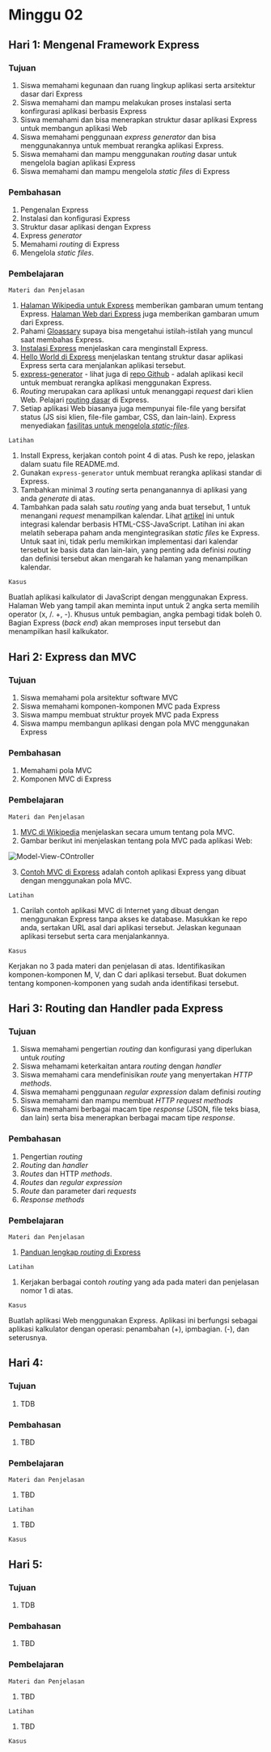 # Minggu 02

## Hari 1: Mengenal Framework Express

### Tujuan

1. Siswa memahami kegunaan dan ruang lingkup aplikasi serta arsitektur dasar dari Express
2. Siswa memahami dan mampu melakukan proses instalasi serta konfirgurasi aplikasi berbasis Express
3. Siswa memahami dan bisa menerapkan struktur dasar aplikasi Express untuk membangun aplikasi Web
4. Siswa memahami penggunaan *express generator* dan bisa menggunakannya untuk membuat rerangka
   aplikasi Express.
5. Siswa memahami dan mampu menggunakan *routing* dasar untuk mengelola bagian aplikasi Express
6. Siswa memahami dan mampu mengelola *static files* di Express

### Pembahasan

1. Pengenalan Express
2. Instalasi dan konfigurasi Express
3. Struktur dasar aplikasi dengan Express
4. Express *generator*
5. Memahami *routing* di Express
6. Mengelola *static files*.

### Pembelajaran

```
Materi dan Penjelasan
```

1. [Halaman Wikipedia untuk Express](https://en.wikipedia.org/wiki/Express.js) memberikan gambaran umum tentang Express. [Halaman Web dari Express](http://expressjs.com/) juga memberikan gambaran umum dari Express.
2. Pahami [Gloassary](http://expressjs.com/en/resources/glossary.html) supaya bisa mengetahui
   istilah-istilah yang muncul saat membahas Express.
3. [Instalasi Express](http://expressjs.com/en/starter/installing.html) menjelaskan cara menginstall
   Express.
4. [Hello World di Express](http://expressjs.com/en/starter/hello-world.html) menjelaskan tentang
   struktur dasar aplikasi Express serta cara menjalankan aplikasi tersebut.
5. [express-generator](http://expressjs.com/en/starter/generator.html) - lihat juga di [repo
   Github](https://github.com/expressjs/generator) - adalah aplikasi kecil untuk membuat rerangka
   aplikasi menggunakan Express.
6. *Routing* merupakan cara aplikasi untuk menanggapi *request* dari klien Web. Pelajari [routing
   dasar](http://expressjs.com/en/starter/basic-routing.html) di Express.
7. Setiap aplikasi Web biasanya juga mempunyai file-file yang bersifat status (JS sisi klien,
   file-file gambar, CSS, dan lain-lain). Express menyediakan [fasilitas untuk mengelola
   *static-files*](http://expressjs.com/en/starter/static-files.html).

```
Latihan
```

1. Install Express, kerjakan contoh point 4 di atas. Push ke repo, jelaskan dalam suatu file
   README.md.
2. Gunakan `express-generator` untuk membuat rerangka aplikasi standar di Express. 
3. Tambahkan minimal 3 *routing* serta penanganannya di aplikasi yang anda *generate* di atas.
4. Tambahkan pada salah satu *routing* yang anda buat tersebut, 1 untuk menangani *request*
   menampilkan kalendar. Lihat
   [artikel](https://code-boxx.com/simple-pure-javascript-calendar-events/) ini untuk integrasi
   kalendar berbasis HTML-CSS-JavaScript. Latihan ini akan melatih seberapa paham anda
   mengintegrasikan *static files* ke Express. Untuk saat ini, tidak perlu memikirkan implementasi
   dari kalendar tersebut ke basis data dan lain-lain, yang penting ada definisi *routing* dan
   definisi tersebut akan mengarah ke halaman yang menampilkan kalendar.

```
Kasus
```

Buatlah aplikasi kalkulator di JavaScript dengan menggunakan Express. Halaman Web yang tampil akan
meminta input untuk 2 angka serta memilih operator (x, /. +, -). Khusus untuk pembagian, angka
pembagi tidak boleh 0. Bagian Express (*back end*) akan memproses input tersebut dan menampilkan
hasil kalkukator.

## Hari 2: Express dan MVC

### Tujuan

1. Siswa memahami pola arsitektur software MVC
2. Siswa memahami komponen-komponen MVC pada Express
3. Siswa mampu membuat struktur proyek MVC pada Express
4. Siswa mampu membangun aplikasi dengan pola MVC menggunakan Express

### Pembahasan

1. Memahami pola MVC
2. Komponen MVC di Express

### Pembelajaran

```
Materi dan Penjelasan
```

1. [MVC di Wikipedia](https://en.wikipedia.org/wiki/Model%E2%80%93view%E2%80%93controller)
   menjelaskan secara umum tentang pola MVC.
2. Gambar berikut ini menjelaskan tentang pola MVC pada aplikasi Web:

![Model-View-COntroller](../img/mvc.png)

3. [Contoh MVC di Express](https://github.com/expressjs/express/tree/master/examples/mvc) adalah
   contoh aplikasi Express yang dibuat dengan menggunakan pola MVC.

```
Latihan
```

1. Carilah contoh aplikasi MVC di Internet yang dibuat dengan menggunakan Express tanpa akses ke
   database. Masukkan ke repo anda, sertakan URL asal dari aplikasi tersebut. Jelaskan kegunaan
   aplikasi tersebut serta cara menjalankannya.

```
Kasus
```

Kerjakan no 3 pada materi dan penjelasan di atas. Identifikasikan komponen-komponen M, V, dan C dari
aplikasi tersebut. Buat dokumen tentang komponen-komponen yang sudah anda identifikasi tersebut.

## Hari 3: Routing dan Handler pada Express

### Tujuan

1. Siswa memahami pengertian *routing* dan konfigurasi yang diperlukan untuk *routing*
2. Siswa mehamami keterkaitan antara *routing* dengan *handler*
3. Siswa memahami cara mendefinisikan *route* yang menyertakan *HTTP methods*.
4. Siswa memahami penggunaan *regular expression* dalam definisi *routing*
5. Siswa memahami dan mampu membuat *HTTP request methods* 
6. Siswa memahami berbagai macam tipe *response* (JSON, file teks biasa, dan lain) serta bisa
   menerapkan berbagai macam tipe *response*.

### Pembahasan

1. Pengertian *routing*
2. *Routing* dan *handler*
3. *Routes* dan HTTP *methods*.
4. *Routes* dan *regular expression*
5. *Route* dan parameter dari *requests*
6. *Response methods*

### Pembelajaran

```
Materi dan Penjelasan
```

1. [Panduan lengkap *routing* di Express](http://expressjs.com/en/guide/routing.html)

```
Latihan
```

1. Kerjakan berbagai contoh *routing* yang ada pada materi dan penjelasan nomor 1 di atas.


```
Kasus
```

Buatlah aplikasi Web menggunakan Express. Aplikasi ini berfungsi sebagai aplikasi kalkulator dengan
operasi: penambahan (+), ipmbagian. (-), dan seterusnya.

## Hari 4:

### Tujuan

1. TDB

### Pembahasan

1. TBD

### Pembelajaran

```
Materi dan Penjelasan
```

1. TBD

```
Latihan
```

1. TBD


```
Kasus
```


## Hari 5:

### Tujuan

1. TDB

### Pembahasan

1. TBD

### Pembelajaran

```
Materi dan Penjelasan
```

1. TBD

```
Latihan
```

1. TBD


```
Kasus
```



